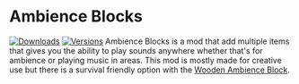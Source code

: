 # Ambience Blocks
[![Downloads](https://cf.way2muchnoise.eu/ambience-blocks.svg)](https://www.curseforge.com/minecraft/mc-mods/ambience-blocks)
[![Versions](https://cf.way2muchnoise.eu/versions/ambience-blocks.svg)](https://www.curseforge.com/minecraft/mc-mods/ambience-blocks)
Ambience Blocks is a mod that add multiple items that gives you the ability to play sounds anywhere whether that's for ambience or playing music in areas.
This mod is mostly made for creative use but there is a survival friendly option with the [Wooden Ambience Block](https://github.com/SekaiRed/AmbienceBlock/wiki/Wooden-Ambience-Block).